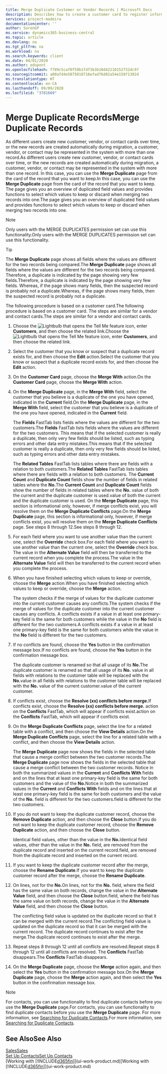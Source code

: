 ```yaml
---
title: Merge Duplicate Customer or Vendor Records | Microsoft Docs
description: Describes how to create a customer card to register information about each new customer or client that you sell to.
services: project-madeira
documentationcenter: ''
author: SorenGP
ms.service: dynamics365-business-central
ms.topic: article
ms.devlang: na
ms.tgt_pltfrm: na
ms.workload: na
ms.search.keywords: client
ms.date: 04/01/2020
ms.author: edupont
ms.openlocfilehash: f789c5caf0f59b1fdf3b3b10d42210152f32dc97
ms.sourcegitcommit: a80afd4e5075018716efad76d82a54e158f1392d
ms.translationtype: HT
ms.contentlocale: en-CA
ms.lasthandoff: 09/09/2020
ms.locfileid: "3781669"
---
```

# <a name="merge-duplicate-records"></a><span data-ttu-id="6806d-103">Merge Duplicate Records</span><span class="sxs-lookup"><span data-stu-id="6806d-103">Merge Duplicate Records</span></span>
<span data-ttu-id="6806d-104">As different users create new customer, vendor, or contact cards over time, or the new records are created automatically during migration, a customer, vendor, or contact may be represented in the system with more than one record.</span><span class="sxs-lookup"><span data-stu-id="6806d-104">As different users create new customer, vendor, or contact cards over time, or the new records are created automatically during migration, a customer, vendor, or contact may be represented in the system with more than one record.</span></span> <span data-ttu-id="6806d-105">In this case, you can use the **Merge Duplicate** page from the card of the record that you want to keep.</span><span class="sxs-lookup"><span data-stu-id="6806d-105">In this case, you can use the **Merge Duplicate** page from the card of the record that you want to keep.</span></span> <span data-ttu-id="6806d-106">The page gives you an overview of duplicated field values and provides functions to select which values to keep or discard when merging two records into one.</span><span class="sxs-lookup"><span data-stu-id="6806d-106">The page gives you an overview of duplicated field values and provides functions to select which values to keep or discard when merging two records into one.</span></span>

> [!NOTE]
> <span data-ttu-id="6806d-107">Only users with the MERGE DUPLICATES permission set can use this functionality.</span><span class="sxs-lookup"><span data-stu-id="6806d-107">Only users with the MERGE DUPLICATES permission set can use this functionality.</span></span>

> [!TIP]
> <span data-ttu-id="6806d-108">The **Merge Duplicate** page shows all fields where the values are different for the two records being compared.</span><span class="sxs-lookup"><span data-stu-id="6806d-108">The **Merge Duplicate** page shows all fields where the values are different for the two records being compared.</span></span> <span data-ttu-id="6806d-109">Therefore, a duplicate is indicated by the page showing very few fields.</span><span class="sxs-lookup"><span data-stu-id="6806d-109">Therefore, a duplicate is indicated by the page showing very few fields.</span></span> <span data-ttu-id="6806d-110">Whereas, if the page shows many fields, then the suspected record is probably not a duplicate.</span><span class="sxs-lookup"><span data-stu-id="6806d-110">Whereas, if the page shows many fields, then the suspected record is probably not a duplicate.</span></span>

<span data-ttu-id="6806d-111">The following procedure is based on a customer card.</span><span class="sxs-lookup"><span data-stu-id="6806d-111">The following procedure is based on a customer card.</span></span> <span data-ttu-id="6806d-112">The steps are similar for a vendor  and contact cards.</span><span class="sxs-lookup"><span data-stu-id="6806d-112">The steps are similar for a vendor  and contact cards.</span></span>

1. <span data-ttu-id="6806d-113">Choose the ![Lightbulb that opens the Tell Me feature](media/ui-search/search_small.png "Tell me what you want to do") icon, enter **Customers**, and then choose the related link.</span><span class="sxs-lookup"><span data-stu-id="6806d-113">Choose the ![Lightbulb that opens the Tell Me feature](media/ui-search/search_small.png "Tell me what you want to do") icon, enter **Customers**, and then choose the related link.</span></span>
2. <span data-ttu-id="6806d-114">Select the customer that you know or suspect that a duplicate record exists for, and then choose the **Edit** action.</span><span class="sxs-lookup"><span data-stu-id="6806d-114">Select the customer that you know or suspect that a duplicate record exists for, and then choose the **Edit** action.</span></span>
3. <span data-ttu-id="6806d-115">On the **Customer Card** page, choose the **Merge With** action.</span><span class="sxs-lookup"><span data-stu-id="6806d-115">On the **Customer Card** page, choose the **Merge With** action.</span></span>
4. <span data-ttu-id="6806d-116">On the **Merge Duplicate** page, in the **Merge With** field, select the customer that you believe is a duplicate of the one you have opened, indicated in the **Current** field.</span><span class="sxs-lookup"><span data-stu-id="6806d-116">On the **Merge Duplicate** page, in the **Merge With** field, select the customer that you believe is a duplicate of the one you have opened, indicated in the **Current** field.</span></span>

    <span data-ttu-id="6806d-117">The **Fields** FastTab lists fields where the values are different for the two customers.</span><span class="sxs-lookup"><span data-stu-id="6806d-117">The **Fields** FastTab lists fields where the values are different for the two customers.</span></span> <span data-ttu-id="6806d-118">This means that if the selected customer is really a duplicate, then only very few fields should be listed, such as typing errors and other data entry mistakes.</span><span class="sxs-lookup"><span data-stu-id="6806d-118">This means that if the selected customer is really a duplicate, then only very few fields should be listed, such as typing errors and other data entry mistakes.</span></span>

    <span data-ttu-id="6806d-119">The **Related Tables** FastTab lists tables where there are fields with a relation to both customers.</span><span class="sxs-lookup"><span data-stu-id="6806d-119">The **Related Tables** FastTab lists tables where there are fields with a relation to both customers.</span></span> <span data-ttu-id="6806d-120">The **Current Count** and **Duplicate Count** fields show the number of fields in related tables where the **No.**</span><span class="sxs-lookup"><span data-stu-id="6806d-120">The **Current Count** and **Duplicate Count** fields show the number of fields in related tables where the **No.**</span></span> <span data-ttu-id="6806d-121">value of both the current and the duplicate customer is used.</span><span class="sxs-lookup"><span data-stu-id="6806d-121">value of both the current and the duplicate customer is used.</span></span> <span data-ttu-id="6806d-122">On the **Merge Duplicate** page, this section is informational only, however, if merge conflicts exist, you will resolve them on the **Merge Duplicate Conflicts** page.</span><span class="sxs-lookup"><span data-stu-id="6806d-122">On the **Merge Duplicate** page, this section is informational only, however, if merge conflicts exist, you will resolve them on the **Merge Duplicate Conflicts** page.</span></span> <span data-ttu-id="6806d-123">See steps 8 through 12.</span><span class="sxs-lookup"><span data-stu-id="6806d-123">See steps 8 through 12.</span></span>   

5. <span data-ttu-id="6806d-124">For each field where you want to use another value than the current one, select the **Override** check box.</span><span class="sxs-lookup"><span data-stu-id="6806d-124">For each field where you want to use another value than the current one, select the **Override** check box.</span></span> <span data-ttu-id="6806d-125">The value in the **Alternate Value** field will then be transferred to the current record when you complete the process.</span><span class="sxs-lookup"><span data-stu-id="6806d-125">The value in the **Alternate Value** field will then be transferred to the current record when you complete the process.</span></span>
6. <span data-ttu-id="6806d-126">When you have finished selecting which values to keep or override, choose the **Merge** action.</span><span class="sxs-lookup"><span data-stu-id="6806d-126">When you have finished selecting which values to keep or override, choose the **Merge** action.</span></span>

    <span data-ttu-id="6806d-127">The system checks if the merge of values for the duplicate customer into the current customer causes any conflicts.</span><span class="sxs-lookup"><span data-stu-id="6806d-127">The system checks if the merge of values for the duplicate customer into the current customer causes any conflicts.</span></span> <span data-ttu-id="6806d-128">A conflicts exists if a value in at least one primary-key field is the same for both customers while the value in the **No** field is different for the two customers.</span><span class="sxs-lookup"><span data-stu-id="6806d-128">A conflicts exists if a value in at least one primary-key field is the same for both customers while the value in the **No** field is different for the two customers.</span></span>

7. <span data-ttu-id="6806d-129">If no conflicts are found, choose the **Yes** button in the confirmation message box.</span><span class="sxs-lookup"><span data-stu-id="6806d-129">If no conflicts are found, choose the **Yes** button in the confirmation message box.</span></span>

    <span data-ttu-id="6806d-130">The duplicate customer is renamed so that all usage of its **No.**</span><span class="sxs-lookup"><span data-stu-id="6806d-130">The duplicate customer is renamed so that all usage of its **No.**</span></span> <span data-ttu-id="6806d-131">value in all fields with relations to the customer table will be replaced with the **No.**</span><span class="sxs-lookup"><span data-stu-id="6806d-131">value in all fields with relations to the customer table will be replaced with the **No.**</span></span> <span data-ttu-id="6806d-132">value of the current customer.</span><span class="sxs-lookup"><span data-stu-id="6806d-132">value of the current customer.</span></span>
8. <span data-ttu-id="6806d-133">If conflicts exist, choose the **Resolve (xx) conflicts before merge.**</span><span class="sxs-lookup"><span data-stu-id="6806d-133">If conflicts exist, choose the **Resolve (xx) conflicts before merge.**</span></span> <span data-ttu-id="6806d-134">action on the **Conflicts** FastTab, which will appear if conflicts exist.</span><span class="sxs-lookup"><span data-stu-id="6806d-134">action on the **Conflicts** FastTab, which will appear if conflicts exist.</span></span>
9. <span data-ttu-id="6806d-135">On the **Merge Duplicate Conflicts** page, select the line for a related table with a conflict, and then choose the **View Details** action.</span><span class="sxs-lookup"><span data-stu-id="6806d-135">On the **Merge Duplicate Conflicts** page, select the line for a related table with a conflict, and then choose the **View Details** action.</span></span>

    <span data-ttu-id="6806d-136">The **Merge Duplicate** page now shows the fields in the selected table that cause a merge conflict between the two customer records.</span><span class="sxs-lookup"><span data-stu-id="6806d-136">The **Merge Duplicate** page now shows the fields in the selected table that cause a merge conflict between the two customer records.</span></span> <span data-ttu-id="6806d-137">Notice in both the summarized values in the **Current** and **Conflicts With** fields and on the lines that at least one primary-key field is the same for both customers and the value of the **No.**</span><span class="sxs-lookup"><span data-stu-id="6806d-137">Notice in both the summarized values in the **Current** and **Conflicts With** fields and on the lines that at least one primary-key field is the same for both customers and the value of the **No.**</span></span> <span data-ttu-id="6806d-138">field is different for the two customers.</span><span class="sxs-lookup"><span data-stu-id="6806d-138">field is different for the two customers.</span></span>   
10. <span data-ttu-id="6806d-139">If you do not want to keep the duplicate customer record, choose the **Remove Duplicate** action, and then choose the **Close** button.</span><span class="sxs-lookup"><span data-stu-id="6806d-139">If you do not want to keep the duplicate customer record, choose the **Remove Duplicate** action, and then choose the **Close** button.</span></span>

    <span data-ttu-id="6806d-140">Identical field values, other than the value in the **No.**</span><span class="sxs-lookup"><span data-stu-id="6806d-140">Identical field values, other than the value in the **No.**</span></span> <span data-ttu-id="6806d-141">field, are removed from the duplicate record and inserted on the current record.</span><span class="sxs-lookup"><span data-stu-id="6806d-141">field, are removed from the duplicate record and inserted on the current record.</span></span>
11. <span data-ttu-id="6806d-142">If you want to keep the duplicate customer record after the merge,  choose the **Rename Duplicate**.</span><span class="sxs-lookup"><span data-stu-id="6806d-142">If you want to keep the duplicate customer record after the merge,  choose the **Rename Duplicate**.</span></span>
12. <span data-ttu-id="6806d-143">On lines, not for the **No.**</span><span class="sxs-lookup"><span data-stu-id="6806d-143">On lines, not for the **No.**</span></span> <span data-ttu-id="6806d-144">field, where the field has the same value on both records, change the value in the **Alternate Value** field, and then choose the **Close** button.</span><span class="sxs-lookup"><span data-stu-id="6806d-144">field, where the field has the same value on both records, change the value in the **Alternate Value** field, and then choose the **Close** button.</span></span>

    <span data-ttu-id="6806d-145">The conflicting field value is updated on the duplicate record so that it can be merged with the current record.</span><span class="sxs-lookup"><span data-stu-id="6806d-145">The conflicting field value is updated on the duplicate record so that it can be merged with the current record.</span></span> <span data-ttu-id="6806d-146">The duplicate record continues to exist after the merge.</span><span class="sxs-lookup"><span data-stu-id="6806d-146">The duplicate record continues to exist after the merge.</span></span>
13. <span data-ttu-id="6806d-147">Repeat steps 8 through 12 until all conflicts are resolved.</span><span class="sxs-lookup"><span data-stu-id="6806d-147">Repeat steps 8 through 12 until all conflicts are resolved.</span></span> <span data-ttu-id="6806d-148">The **Conflicts** FastTab disappears.</span><span class="sxs-lookup"><span data-stu-id="6806d-148">The **Conflicts** FastTab disappears.</span></span>
14. <span data-ttu-id="6806d-149">On the **Merge Duplicate** page, choose the **Merge** action again, and then select the **Yes** button in the confirmation message box.</span><span class="sxs-lookup"><span data-stu-id="6806d-149">On the **Merge Duplicate** page, choose the **Merge** action again, and then select the **Yes** button in the confirmation message box.</span></span>

> [!NOTE]
> <span data-ttu-id="6806d-150">For contacts, you can use functionality to find duplicate contacts before you use the **Merge Duplicate** page.</span><span class="sxs-lookup"><span data-stu-id="6806d-150">For contacts, you can use functionality to find duplicate contacts before you use the **Merge Duplicate** page.</span></span> <span data-ttu-id="6806d-151">For more information, see [Searching for Duplicate Contacts](marketing-setup-contacts.md#searching-for-duplicate-contacts).</span><span class="sxs-lookup"><span data-stu-id="6806d-151">For more information, see [Searching for Duplicate Contacts](marketing-setup-contacts.md#searching-for-duplicate-contacts).</span></span>

## <a name="see-also"></a><span data-ttu-id="6806d-152">See Also</span><span class="sxs-lookup"><span data-stu-id="6806d-152">See Also</span></span>
[<span data-ttu-id="6806d-153">Sales</span><span class="sxs-lookup"><span data-stu-id="6806d-153">Sales</span></span>](sales-manage-sales.md)  
[<span data-ttu-id="6806d-154">Set Up Contacts</span><span class="sxs-lookup"><span data-stu-id="6806d-154">Set Up Contacts</span></span>](marketing-setup-contacts.md)  
<span data-ttu-id="6806d-155">[Working with [!INCLUDE[d365fin](includes/d365fin_md.md)]](ui-work-product.md)</span><span class="sxs-lookup"><span data-stu-id="6806d-155">[Working with [!INCLUDE[d365fin](includes/d365fin_md.md)]](ui-work-product.md)</span></span>
